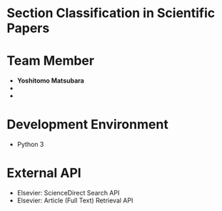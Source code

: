 # Section Classification in Scientific Papers
# Team Member
- **Yoshitomo Matsubara**
-
-

# Development Environment
- Python 3


# External API
- Elsevier: ScienceDirect Search API
- Elsevier: Article (Full Text) Retrieval API